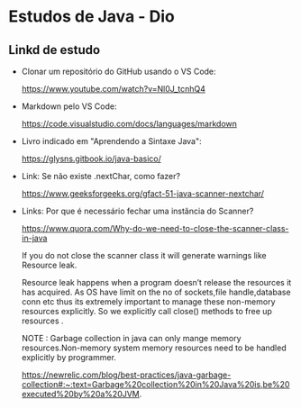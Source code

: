 # Estudos de Java - Dio

## Linkd de estudo
- Clonar um repositório do GitHub usando o VS Code: 
  
  https://www.youtube.com/watch?v=Nl0J_tcnhQ4

- Markdown pelo VS Code:

  https://code.visualstudio.com/docs/languages/markdown


- Livro indicado em "Aprendendo a Sintaxe Java":

  https://glysns.gitbook.io/java-basico/

- Link: Se não existe .nextChar, como fazer?

  https://www.geeksforgeeks.org/gfact-51-java-scanner-nextchar/

- Links: Por que é necessário fechar uma instância do Scanner?

  https://www.quora.com/Why-do-we-need-to-close-the-scanner-class-in-java

  If you do not close the scanner class it will generate warnings like Resource leak.
  
  Resource leak happens when a program doesn’t release the resources it has acquired. As OS have limit on the no of sockets,file handle,database conn etc thus its extremely important to manage these non-memory resources explicitly. So we explicitly call close() methods to free up resources .
  
  NOTE : Garbage collection in java can only mange memory resources.Non-memory system memory resources need to be handled explicitly by programmer.

  https://newrelic.com/blog/best-practices/java-garbage-collection#:~:text=Garbage%20collection%20in%20Java%20is,be%20executed%20by%20a%20JVM.
